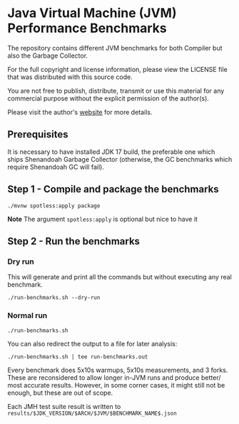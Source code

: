 # Java Virtual Machine (JVM) Performance Benchmarks

The repository contains different JVM benchmarks for both Compiler but also the Garbage Collector.

For the full copyright and license information, please view the LICENSE file that was distributed with this source code.

You are not free to publish, distribute, transmit or use this material for any commercial purpose without the explicit permission of the author(s).

Please visit the author's [website](https://www.ionutbalosin.com) for more details.

## Prerequisites

It is necessary to have installed JDK 17 build, the preferable one which ships Shenandoah Garbage Collector (otherwise, the GC benchmarks which require Shenandoah GC will fail).

## Step 1 - Compile and package the benchmarks

```
./mvnw spotless:apply package
```

**Note** The argument `spotless:apply` is optional but nice to have it

## Step 2 - Run the benchmarks

### Dry run

This will generate and print all the commands but without executing any real benchmark. 
```
./run-benchmarks.sh --dry-run
```

### Normal run

```
./run-benchmarks.sh
```

You can also redirect the output to a file for later analysis:

```
./run-benchmarks.sh | tee run-benchmarks.out
```

Every benchmark does 5x10s warmups, 5x10s measurements, and 3 forks. These are reconsidered to allow longer in-JVM runs and produce better/ most accurate results. However, in some corner cases, it might still not be enough, but these are out of scope.

Each JMH test suite result is written to `results/$JDK_VERSION/$ARCH/$JVM/$BENCHMARK_NAME$.json`